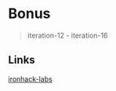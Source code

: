 # Bonus

> iteration-12 - iteration-16


## Links

[ironhack-labs](https://github.com/ironhack-labs/lab-react-training#iteration-12--list-and-keys--numberstable)

